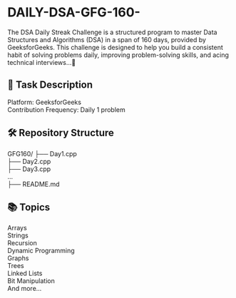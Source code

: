 # DAILY-DSA-GFG-160-
The DSA Daily Streak Challenge is a structured program to master Data Structures and Algorithms (DSA) in a span of 160 days, provided by GeeksforGeeks. This challenge is designed to help you build a consistent habit of solving problems daily, improving problem-solving skills, and acing technical interviews...🚀
## 🔖 Task Description
Platform: GeeksforGeeks
<br>
Contribution Frequency: Daily 1 problem
## 🛠️ Repository Structure
GFG160/
├── Day1.cpp
<br>
├── Day2.cpp
<br>
├── Day3.cpp
<br>
...
<br>
├── README.md
## 📚 Topics 
  Arrays
  <br>
  Strings
  <br>
  Recursion
  <br>
  Dynamic Programming
  <br>
  Graphs
  <br>
  Trees
  <br>
  Linked Lists
  <br>
  Bit Manipulation
  <br>
  And more...


